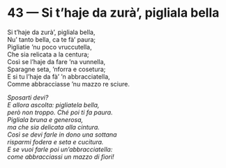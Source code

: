 # 43 — Si t’haje da zurà’, pigliala bella

Si t’haje da zurà’, pigliala bella,  
Nu’ tanto bella, ca te fà’ paura;  
Pigliatie ’nu poco vruccutella,  
Che sia relicata a la centura;  
Così se l’haje da fare ’na vunnella,  
Sparagne seta, ’nforra e cosetura;  
E si tu l’haje da fà’ ’n abbracciatella,  
Comme abbracciasse ’nu mazzo re sciure.

_Sposarti devi?  
E allora ascolta: pigliatela bella,  
però non troppo. Ché poi ti fa paura.  
Pigliala bruna e generosa,  
ma che sia delicata alla cintura.  
Così se devi farle in dono una sottana  
risparmi fodera e seta e cucitura.  
E se vuoi farle poi un’abbracciatella:  
come abbracciassi un mazzo di fiori!_


